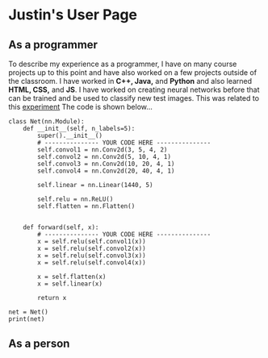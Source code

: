 # Justin's User Page

## As a programmer
To describe my experience as a programmer, I have on many course projects up to this point and have also worked on a few projects outside of the classroom. I have worked in **C++, Java,** and **Python** and also learned **HTML, CSS,** and **JS**. I have worked on creating neural networks before that can be trained and be used to classify new test images. This was related to this [experiment](http://ufldl.stanford.edu/housenumbers/) The code is shown below...
```
class Net(nn.Module):
    def __init__(self, n_labels=5):
        super().__init__()
        # --------------- YOUR CODE HERE ---------------
        self.convol1 = nn.Conv2d(3, 5, 4, 2)
        self.convol2 = nn.Conv2d(5, 10, 4, 1)
        self.convol3 = nn.Conv2d(10, 20, 4, 1)
        self.convol4 = nn.Conv2d(20, 40, 4, 1)

        self.linear = nn.Linear(1440, 5)

        self.relu = nn.ReLU()
        self.flatten = nn.Flatten()


    def forward(self, x):
        # --------------- YOUR CODE HERE ---------------
        x = self.relu(self.convol1(x))
        x = self.relu(self.convol2(x))
        x = self.relu(self.convol3(x))
        x = self.relu(self.convol4(x))

        x = self.flatten(x)
        x = self.linear(x)
        
        return x

net = Net()
print(net)
```

## As a person
